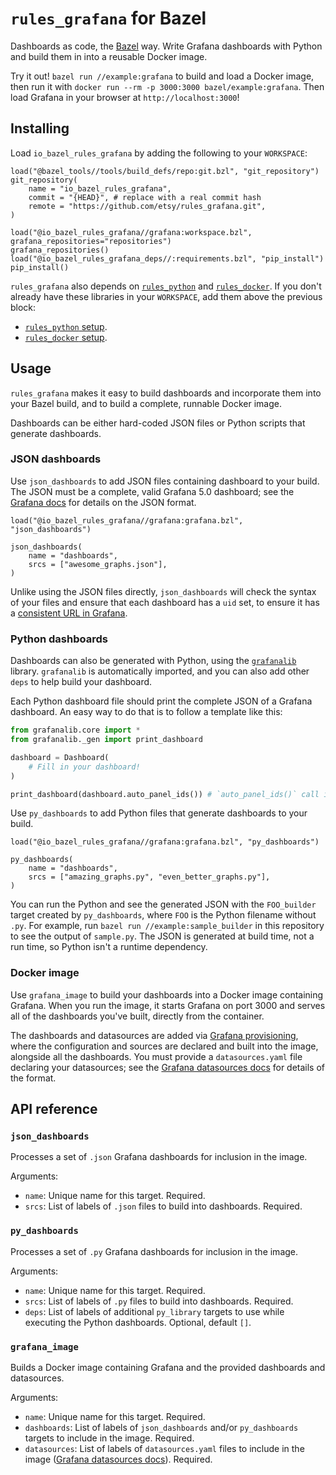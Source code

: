 # `rules_grafana` for Bazel

Dashboards as code, the [Bazel](https://bazel.build/) way.
Write Grafana dashboards with Python
and build them in into a reusable Docker image.

Try it out!  `bazel run //example:grafana` to build and load a Docker image,
then run it with `docker run --rm -p 3000:3000 bazel/example:grafana`.
Then load Grafana in your browser at `http://localhost:3000`!

## Installing

Load `io_bazel_rules_grafana` by adding the following to your `WORKSPACE`:

```
load("@bazel_tools//tools/build_defs/repo:git.bzl", "git_repository")
git_repository(
    name = "io_bazel_rules_grafana",
    commit = "{HEAD}", # replace with a real commit hash
    remote = "https://github.com/etsy/rules_grafana.git",
)

load("@io_bazel_rules_grafana//grafana:workspace.bzl", grafana_repositories="repositories")
grafana_repositories()
load("@io_bazel_rules_grafana_deps//:requirements.bzl", "pip_install")
pip_install()
```

`rules_grafana` also depends on [`rules_python`](https://github.com/bazelbuild/rules_python) and
[`rules_docker`](https://github.com/bazelbuild/rules_docker).
If you don't already have these libraries in your `WORKSPACE`,
add them above the previous block:

- [`rules_python` setup](https://github.com/bazelbuild/rules_python#setup).
- [`rules_docker` setup](https://github.com/bazelbuild/rules_docker#setup).

## Usage

`rules_grafana` makes it easy to build dashboards and incorporate them into your Bazel build,
and to build a complete, runnable Docker image.

Dashboards can be either hard-coded JSON files or Python scripts that generate dashboards.

### JSON dashboards

Use `json_dashboards` to add JSON files containing dashboard to your build.
The JSON must be a complete, valid Grafana 5.0 dashboard;
see the [Grafana docs](http://docs.grafana.org/reference/dashboard/) for details on the JSON format.

```
load("@io_bazel_rules_grafana//grafana:grafana.bzl", "json_dashboards")

json_dashboards(
    name = "dashboards",
    srcs = ["awesome_graphs.json"],
)
```

Unlike using the JSON files directly,
`json_dashboards` will check the syntax of your files
and ensure that each dashboard has a `uid` set,
to ensure it has a [consistent URL in Grafana](http://docs.grafana.org/administration/provisioning/#reuseable-dashboard-urls).

### Python dashboards

Dashboards can also be generated with Python,
using the [`grafanalib`](https://github.com/weaveworks/grafanalib) library.
`grafanalib` is automatically imported,
and you can also add other `deps` to help build your dashboard.

Each Python dashboard file should print the complete JSON of a Grafana dashboard.
An easy way to do that is to follow a template like this:

```py
from grafanalib.core import *
from grafanalib._gen import print_dashboard

dashboard = Dashboard(
    # Fill in your dashboard!
)

print_dashboard(dashboard.auto_panel_ids()) # `auto_panel_ids()` call is required!
```

Use `py_dashboards` to add Python files that generate dashboards to your build.

```
load("@io_bazel_rules_grafana//grafana:grafana.bzl", "py_dashboards")

py_dashboards(
    name = "dashboards",
    srcs = ["amazing_graphs.py", "even_better_graphs.py"],
)
```

You can run the Python and see the generated JSON with the `FOO_builder` target created by `py_dashboards`,
where `FOO` is the Python filename without `.py`.
For example, run `bazel run //example:sample_builder` in this repository to see the output of `sample.py`.
The JSON is generated at build time, not a run time, so Python isn't a runtime dependency.

### Docker image

Use `grafana_image` to build your dashboards into a Docker image containing Grafana.
When you run the image, it starts Grafana on port 3000
and serves all of the dashboards you've built,
directly from the container.

The dashboards and datasources are added via [Grafana provisioning](http://docs.grafana.org/administration/provisioning/),
where the configuration and sources are declared and built into the image,
alongside all the dashboards.
You must provide a `datasources.yaml` file declaring your datasources;
see the [Grafana datasources docs](http://docs.grafana.org/administration/provisioning/#datasources) for details of the format.

## API reference

### `json_dashboards`

Processes a set of `.json` Grafana dashboards for inclusion in the image.

Arguments:

- `name`: Unique name for this target.  Required.
- `srcs`: List of labels of `.json` files to build into dashboards.  Required.

### `py_dashboards`

Processes a set of `.py` Grafana dashboards for inclusion in the image.

Arguments:

- `name`: Unique name for this target.  Required.
- `srcs`: List of labels of `.py` files to build into dashboards.  Required.
- `deps`: List of labels of additional `py_library` targets to use while executing the Python dashboards.  Optional, default `[]`.

### `grafana_image`

Builds a Docker image containing Grafana and the provided dashboards and datasources.

Arguments:

- `name`: Unique name for this target.  Required.
- `dashboards`: List of labels of `json_dashboards` and/or `py_dashboards` targets to include in the image.  Required.
- `datasources`: List of labels of `datasources.yaml` files to include in the image ([Grafana datasources docs](http://docs.grafana.org/administration/provisioning/#datasources)).  Required.
